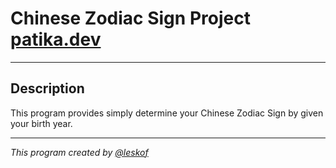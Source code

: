 # Chinese Zodiac Sign Project [patika.dev](https://app.patika.dev/courses/java101/odev-cin-zodyagi)
___
## Description

This program provides simply determine your Chinese Zodiac Sign by given your birth year.
____

_This program created by [@leskof](https://github.com/leskof)_